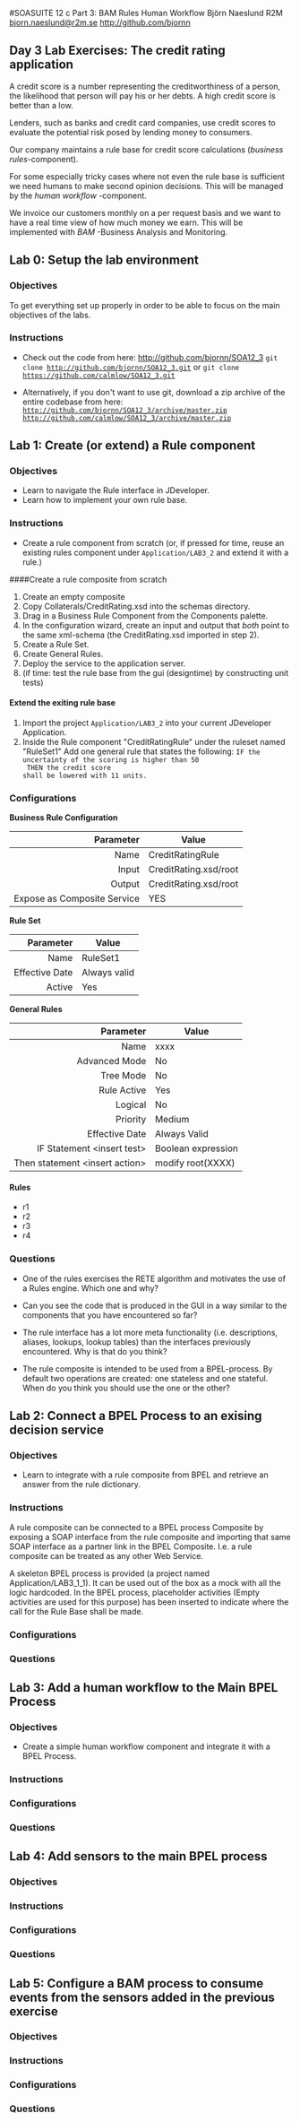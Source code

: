 #SOASUITE 12 c Part 3: BAM Rules Human Workflow
Björn Naeslund R2M
bjorn.naeslund@r2m.se
http://github.com/bjornn


## Day 3 Lab Exercises: The credit rating application
A credit score is a number representing the creditworthiness of a person, the likelihood that person will pay his or her debts. A high credit score is better than a low.

Lenders, such as banks and credit card companies, use credit scores to evaluate the potential risk posed by lending money to consumers.

Our company maintains a rule base for credit score calculations (*business rules*-component).

For some especially tricky cases where not even the rule base is sufficient we need humans to make second opinion decisions. This will be managed by the *human workflow* -component.

We invoice our customers monthly on a per request basis and we want to have a real time view of how much money we earn. This will be implemented with *BAM* -Business Analysis and Monitoring.


## Lab 0: Setup the lab environment
### Objectives
To get everything set up properly in order to be able to focus on the main objectives of the labs.

### Instructions
* Check out the code from here: http://github.com/bjornn/SOA12_3
<code>git clone  http://github.com/bjornn/SOA12_3.git</code>
or
<code>git clone  https://github.com/calmlow/SOA12_3.git</code>

* Alternatively, if you don't want to use git,  download a zip archive of the entire codebase from here:
<code>http://github.com/bjornn/SOA12_3/archive/master.zip</code>
<code>http://github.com/calmlow/SOA12_3/archive/master.zip</code>


## Lab 1: Create (or extend) a Rule component
### Objectives
* Learn to navigate the Rule interface in JDeveloper.
* Learn how to implement your own rule base.

### Instructions
* Create a rule component from scratch (or, if pressed for time, reuse an existing rules component under <code>Application/LAB3_2</code> and extend it with a rule.)

####Create a rule composite from scratch
1. Create an empty composite
2. Copy Collaterals/CreditRating.xsd into the schemas directory.
3. Drag in a Business Rule Component from the Components palette.
4. In the configuration wizard, create an input and output that *both* point to the same xml-schema (the CreditRating.xsd imported in step 2).
5. Create a Rule Set.
6. Create General Rules.
7. Deploy the service to the application server.
8. (if time: test the rule base from the gui (designtime) by constructing unit tests)

#### Extend the exiting rule base
1. Import the project <code>Application/LAB3_2</code> into your current JDeveloper Application.
2. Inside the Rule component "CreditRatingRule" under the ruleset named "RuleSet1" Add one general rule that states the following:
<code>IF the uncertainty of the scoring is higher than 50<br/> THEN the credit score shall be lowered with 11 units.</code>


### Configurations

**Business Rule Configuration**

|Parameter|Value|
|----:|-----|
|Name|CreditRatingRule|
|Input|CreditRating.xsd/root|
|Output|CreditRating.xsd/root|
|Expose as Composite Service|YES|

**Rule Set**

|Parameter|Value|
|----:|-----|
|Name            |RuleSet1|
|Effective Date  |Always valid|
|Active          |Yes|

**General Rules**

|Parameter|Value|
|----:|-----|
|Name            |xxxx|
|Advanced Mode| No|
|Tree Mode| No|
|Rule Active| Yes|
|Logical| No|
|Priority| Medium|
|Effective Date  |Always Valid|
|IF Statement &lt;insert test&gt;|Boolean expression|
|Then statement &lt;insert action&gt;|modify root(XXXX) |


#### Rules
* r1
* r2
* r3
* r4

### Questions

* One of the rules exercises the RETE algorithm and motivates the use of a Rules engine. Which one and why?

* Can you see the code that is produced in the GUI in a way similar to the components that you have encountered so far?

* The rule interface has a lot more meta functionality (i.e. descriptions, aliases, lookups, lookup tables) than the interfaces previously encountered. Why is that do you think?

* The rule composite is intended to be used from a BPEL-process. By default two operations are created: one stateless and one stateful. When do you think you should use the one or the other?



## Lab 2: Connect a BPEL Process to an exising decision service
### Objectives
* Learn to integrate with a rule composite from BPEL and retrieve an answer from the rule dictionary.

### Instructions
A rule composite can be connected to a BPEL process Composite by exposing a SOAP interface from the rule composite and importing that same SOAP interface as a partner link in the BPEL Composite. I.e. a rule composite can be treated as any other Web Service.

A skeleton BPEL process is provided (a project named Application/LAB3_1_1). It can be used out of the box as a mock with all the logic hardcoded. In the BPEL process, placeholder activities (Empty activities are used for this purpose) has been inserted to indicate where the call for the Rule Base shall be made.




### Configurations

### Questions


## Lab 3: Add a human workflow to the Main BPEL Process
### Objectives
* Create a simple human workflow component and integrate it with a BPEL Process.
### Instructions
### Configurations
### Questions

## Lab 4: Add sensors to the main BPEL process
### Objectives
### Instructions
### Configurations
### Questions

## Lab 5: Configure a BAM process to consume events from the sensors added in the previous exercise

### Objectives

### Instructions
### Configurations
### Questions
